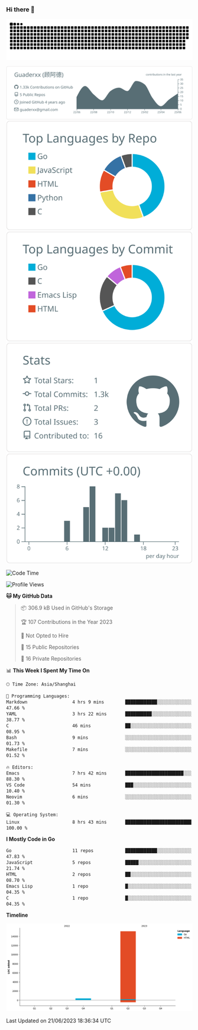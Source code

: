 ### Hi there 👋

<picture>
  <source media="(prefers-color-scheme: dark)" srcset="https://raw.githubusercontent.com/Guaderxx/Guaderxx/output/github-snake-dark.svg">
  <source media="(prefers-color-scheme: light)" srcset="https://raw.githubusercontent.com/Guaderxx/Guaderxx/output/github-snake.svg">
  <img alt="github-snake" src="https://raw.githubusercontent.com/Guaderxx/Guaderxx/output/github-snake.svg">
</picture>

<div align="center">


![](https://raw.githubusercontent.com/Guaderxx/Guaderxx/main/profile-summary-card-output/default/0-profile-details.svg)
![](https://raw.githubusercontent.com/Guaderxx/Guaderxx/main/profile-summary-card-output/default/1-repos-per-language.svg)
![](https://raw.githubusercontent.com/Guaderxx/Guaderxx/main/profile-summary-card-output/default/2-most-commit-language.svg)
![](https://raw.githubusercontent.com/Guaderxx/Guaderxx/main/profile-summary-card-output/default/3-stats.svg)
![](https://raw.githubusercontent.com/Guaderxx/Guaderxx/main/profile-summary-card-output/default/4-productive-time.svg)


</div>

<!--START_SECTION:waka-->
![Code Time](http://img.shields.io/badge/Code%20Time-139%20hrs%2053%20mins-blue)

![Profile Views](http://img.shields.io/badge/Profile%20Views-12-blue)

**🐱 My GitHub Data** 

> 📦 306.9 kB Used in GitHub's Storage 
 > 
> 🏆 107 Contributions in the Year 2023
 > 
> 🚫 Not Opted to Hire
 > 
> 📜 15 Public Repositories 
 > 
> 🔑 16 Private Repositories 
 > 
📊 **This Week I Spent My Time On** 

```text
🕑︎ Time Zone: Asia/Shanghai

💬 Programming Languages: 
Markdown                 4 hrs 9 mins        ████████████░░░░░░░░░░░░░   47.66 % 
YAML                     3 hrs 22 mins       ██████████░░░░░░░░░░░░░░░   38.77 % 
C                        46 mins             ██░░░░░░░░░░░░░░░░░░░░░░░   08.95 % 
Bash                     9 mins              ░░░░░░░░░░░░░░░░░░░░░░░░░   01.73 % 
Makefile                 7 mins              ░░░░░░░░░░░░░░░░░░░░░░░░░   01.52 % 

🔥 Editors: 
Emacs                    7 hrs 42 mins       ██████████████████████░░░   88.30 % 
VS Code                  54 mins             ███░░░░░░░░░░░░░░░░░░░░░░   10.40 % 
Neovim                   6 mins              ░░░░░░░░░░░░░░░░░░░░░░░░░   01.30 % 

💻 Operating System: 
Linux                    8 hrs 43 mins       █████████████████████████   100.00 % 
```

**I Mostly Code in Go** 

```text
Go                       11 repos            ████████████░░░░░░░░░░░░░   47.83 % 
JavaScript               5 repos             █████░░░░░░░░░░░░░░░░░░░░   21.74 % 
HTML                     2 repos             ██░░░░░░░░░░░░░░░░░░░░░░░   08.70 % 
Emacs Lisp               1 repo              █░░░░░░░░░░░░░░░░░░░░░░░░   04.35 % 
C                        1 repo              █░░░░░░░░░░░░░░░░░░░░░░░░   04.35 % 
```



**Timeline**

![Lines of Code chart](https://raw.githubusercontent.com/Guaderxx/Guaderxx/main/assets/bar_graph.png)


 Last Updated on 21/06/2023 18:36:34 UTC
<!--END_SECTION:waka-->
